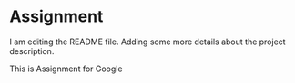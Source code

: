 # Assignment
I am editing the README file. Adding some more details about the project description.

This is Assignment for Google
